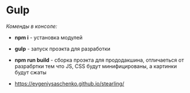 # Gulp
*Коменды в консоле:*
* **npm i** - установка модулей
* **gulp** - запуск проэкта для разработки
* **npm run build** - сборка проэкта для прододакшина, отличаеться от разрабртки тем что JS, CSS будут минифицированы, а картинки будут сжаты

* https://evgeniysaschenko.github.io/stearling/